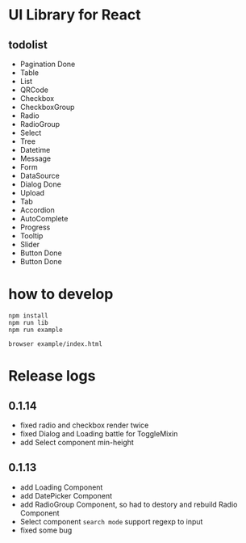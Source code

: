 # UI Library for React

## todolist

* Pagination Done
* Table
* List
* QRCode
* Checkbox
* CheckboxGroup
* Radio
* RadioGroup
* Select
* Tree
* Datetime
* Message
* Form
* DataSource
* Dialog Done
* Upload
* Tab
* Accordion
* AutoComplete
* Progress
* Tooltip
* Slider
* Button Done
* Button Done

# how to develop

```
npm install
npm run lib
npm run example

browser example/index.html
```

# Release logs

## 0.1.14

* fixed radio and checkbox render twice
* fixed Dialog and Loading battle for ToggleMixin
* add Select component min-height

## 0.1.13

* add Loading Component
* add DatePicker Component
* add RadioGroup Component, so had to destory and rebuild Radio Component
* Select component ```search mode``` support regexp to input
* fixed some bug

